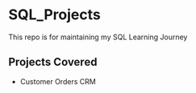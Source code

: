 # SQL_Projects
This repo is for maintaining my SQL Learning Journey

## Projects Covered 
- Customer Orders CRM
